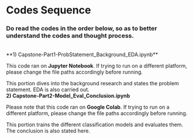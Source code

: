 # Codes Sequence

### **Do read the codes in the order below, so as to better understand the codes and thought process.**
<br>
**1) Capstone-Part1-ProbStatement_Background_EDA.ipynb**

This code ran on **Jupyter Notebook**. If trying to run on a different platform, please change the file paths accordingly before running.

This portion dives into the background research and states the problem statement. EDA is also carried out.
<br>
**2) Capstone-Part2-Model_Eval_Conclusion.ipynb**

Please note that this code ran on **Google Colab**. If trying to run on a different platform, please change the file paths accordingly before running.

This portion trains the different classification models and evaluates them. The conclusion is also stated here.